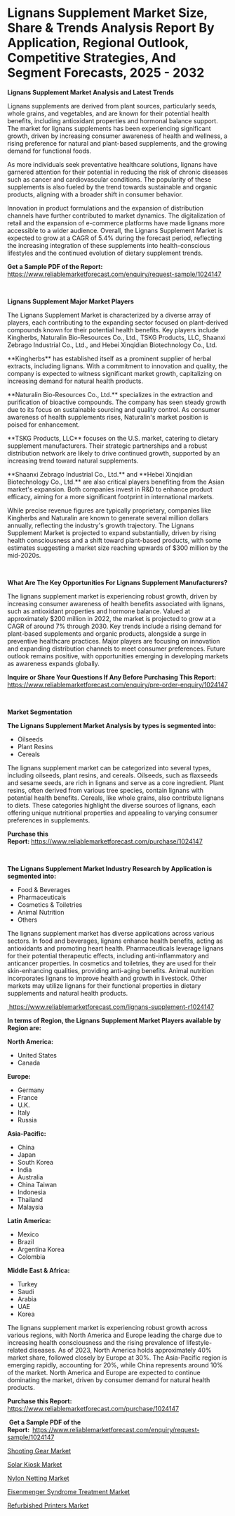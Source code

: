 <p><h1>Lignans Supplement Market Size, Share & Trends Analysis Report By Application, Regional Outlook, Competitive Strategies, And Segment Forecasts, 2025 - 2032</h1></p><p><strong>Lignans Supplement Market Analysis and Latest Trends</strong></p>
<p><p>Lignans supplements are derived from plant sources, particularly seeds, whole grains, and vegetables, and are known for their potential health benefits, including antioxidant properties and hormonal balance support. The market for lignans supplements has been experiencing significant growth, driven by increasing consumer awareness of health and wellness, a rising preference for natural and plant-based supplements, and the growing demand for functional foods.</p><p>As more individuals seek preventative healthcare solutions, lignans have garnered attention for their potential in reducing the risk of chronic diseases such as cancer and cardiovascular conditions. The popularity of these supplements is also fueled by the trend towards sustainable and organic products, aligning with a broader shift in consumer behavior.</p><p>Innovation in product formulations and the expansion of distribution channels have further contributed to market dynamics. The digitalization of retail and the expansion of e-commerce platforms have made lignans more accessible to a wider audience. Overall, the Lignans Supplement Market is expected to grow at a CAGR of 5.4% during the forecast period, reflecting the increasing integration of these supplements into health-conscious lifestyles and the continued evolution of dietary supplement trends.</p></p>
<p><strong>Get a Sample PDF of the Report:&nbsp;</strong> <a href="https://www.reliablemarketforecast.com/enquiry/request-sample/1024147?utm_campaign=1110&utm_medium=2&utm_source=Github&utm_content=ia&utm_term=06032025&utm_id=lignans-supplement">https://www.reliablemarketforecast.com/enquiry/request-sample/1024147</a></p>
<p>&nbsp;</p>
<p><strong>Lignans Supplement Major Market Players</strong></p>
<p><p>The Lignans Supplement Market is characterized by a diverse array of players, each contributing to the expanding sector focused on plant-derived compounds known for their potential health benefits. Key players include Kingherbs, Naturalin Bio-Resources Co., Ltd., TSKG Products, LLC, Shaanxi Zebrago Industrial Co., Ltd., and Hebei Xinqidian Biotechnology Co., Ltd.</p><p>**Kingherbs** has established itself as a prominent supplier of herbal extracts, including lignans. With a commitment to innovation and quality, the company is expected to witness significant market growth, capitalizing on increasing demand for natural health products.</p><p>**Naturalin Bio-Resources Co., Ltd.** specializes in the extraction and purification of bioactive compounds. The company has seen steady growth due to its focus on sustainable sourcing and quality control. As consumer awareness of health supplements rises, Naturalin's market position is poised for enhancement.</p><p>**TSKG Products, LLC** focuses on the U.S. market, catering to dietary supplement manufacturers. Their strategic partnerships and a robust distribution network are likely to drive continued growth, supported by an increasing trend toward natural supplements.</p><p>**Shaanxi Zebrago Industrial Co., Ltd.** and **Hebei Xinqidian Biotechnology Co., Ltd.** are also critical players benefiting from the Asian market's expansion. Both companies invest in R&D to enhance product efficacy, aiming for a more significant footprint in international markets.</p><p>While precise revenue figures are typically proprietary, companies like Kingherbs and Naturalin are known to generate several million dollars annually, reflecting the industry's growth trajectory. The Lignans Supplement Market is projected to expand substantially, driven by rising health consciousness and a shift toward plant-based products, with some estimates suggesting a market size reaching upwards of $300 million by the mid-2020s.</p></p>
<p>&nbsp;</p>
<p><strong>What Are The Key Opportunities For Lignans Supplement Manufacturers?</strong></p>
<p><p>The lignans supplement market is experiencing robust growth, driven by increasing consumer awareness of health benefits associated with lignans, such as antioxidant properties and hormone balance. Valued at approximately $200 million in 2022, the market is projected to grow at a CAGR of around 7% through 2030. Key trends include a rising demand for plant-based supplements and organic products, alongside a surge in preventive healthcare practices. Major players are focusing on innovation and expanding distribution channels to meet consumer preferences. Future outlook remains positive, with opportunities emerging in developing markets as awareness expands globally.</p></p>
<p><strong>Inquire or Share Your Questions If Any Before Purchasing This Report:</strong> <a href="https://www.reliablemarketforecast.com/enquiry/pre-order-enquiry/1024147?utm_campaign=1110&utm_medium=2&utm_source=Github&utm_content=ia&utm_term=06032025&utm_id=lignans-supplement">https://www.reliablemarketforecast.com/enquiry/pre-order-enquiry/1024147</a></p>
<p>&nbsp;</p>
<p><strong>Market Segmentation</strong></p>
<p><strong>The Lignans Supplement Market Analysis by types is segmented into:</strong></p>
<p><ul><li>Oilseeds</li><li>Plant Resins</li><li>Cereals</li></ul></p>
<p><p>The lignans supplement market can be categorized into several types, including oilseeds, plant resins, and cereals. Oilseeds, such as flaxseeds and sesame seeds, are rich in lignans and serve as a core ingredient. Plant resins, often derived from various tree species, contain lignans with potential health benefits. Cereals, like whole grains, also contribute lignans to diets. These categories highlight the diverse sources of lignans, each offering unique nutritional properties and appealing to varying consumer preferences in supplements.</p></p>
<p><strong>Purchase this Report:&nbsp;</strong><a href="https://www.reliablemarketforecast.com/purchase/1024147?utm_campaign=1110&utm_medium=2&utm_source=Github&utm_content=ia&utm_term=06032025&utm_id=lignans-supplement">https://www.reliablemarketforecast.com/purchase/1024147</a></p>
<p>&nbsp;</p>
<p><strong>The Lignans Supplement Market Industry Research by Application is segmented into:</strong></p>
<p><ul><li>Food & Beverages</li><li>Pharmaceuticals</li><li>Cosmetics & Toiletries</li><li>Animal Nutrition</li><li>Others</li></ul></p>
<p><p>The lignans supplement market has diverse applications across various sectors. In food and beverages, lignans enhance health benefits, acting as antioxidants and promoting heart health. Pharmaceuticals leverage lignans for their potential therapeutic effects, including anti-inflammatory and anticancer properties. In cosmetics and toiletries, they are used for their skin-enhancing qualities, providing anti-aging benefits. Animal nutrition incorporates lignans to improve health and growth in livestock. Other markets may utilize lignans for their functional properties in dietary supplements and natural health products.</p></p>
<p><a href="https://www.reliablemarketforecast.com/lignans-supplement-r1024147?utm_campaign=1110&utm_medium=2&utm_source=Github&utm_content=ia&utm_term=06032025&utm_id=lignans-supplement">&nbsp;https://www.reliablemarketforecast.com/lignans-supplement-r1024147</a></p>
<p><strong>In terms of Region, the Lignans Supplement Market Players available by Region are:</strong></p>
<p>
    <p> <strong> North America: </strong>
        <ul>
            <li>United States</li>
            <li>Canada</li>
        </ul>
        </p> 
    <p> <strong> Europe: </strong>
        <ul>
            <li>Germany</li>
            <li>France</li>
            <li>U.K.</li>
            <li>Italy</li>
            <li>Russia</li>
        </ul>
        </p> 
    <p> <strong> Asia-Pacific: </strong>
        <ul>
            <li>China</li>
            <li>Japan</li>
            <li>South Korea</li>
            <li>India</li>
            <li>Australia</li>
            <li>China Taiwan</li>
            <li>Indonesia</li>
            <li>Thailand</li>
            <li>Malaysia</li>
        </ul>
        </p> 
    <p> <strong> Latin America: </strong>
        <ul>
            <li>Mexico</li>
            <li>Brazil</li>
            <li>Argentina Korea</li>
            <li>Colombia</li>
        </ul>
        </p> 
    <p> <strong> Middle East & Africa: </strong>
        <ul>
            <li>Turkey</li>
            <li>Saudi</li>
            <li>Arabia</li>
            <li>UAE</li>
            <li>Korea</li>
        </ul>
    </p>
    </p>
<p><p>The lignans supplement market is experiencing robust growth across various regions, with North America and Europe leading the charge due to increasing health consciousness and the rising prevalence of lifestyle-related diseases. As of 2023, North America holds approximately 40% market share, followed closely by Europe at 30%. The Asia-Pacific region is emerging rapidly, accounting for 20%, while China represents around 10% of the market. North America and Europe are expected to continue dominating the market, driven by consumer demand for natural health products.</p></p>
<p><strong>Purchase this Report: </strong><a href="https://www.reliablemarketforecast.com/purchase/1024147?utm_campaign=1110&utm_medium=2&utm_source=Github&utm_content=ia&utm_term=06032025&utm_id=lignans-supplement">https://www.reliablemarketforecast.com/purchase/1024147</a></p>
<p>&nbsp;<strong>Get a Sample PDF of the Report:&nbsp;&nbsp;</strong><a href="https://www.reliablemarketforecast.com/enquiry/request-sample/1024147?utm_campaign=1110&utm_medium=2&utm_source=Github&utm_content=ia&utm_term=06032025&utm_id=lignans-supplement">https://www.reliablemarketforecast.com/enquiry/request-sample/1024147</a></p>
<p><strong></strong></p>
<p><p><a href="https://github.com/luerabollevc/Market-Research-Report-List-1/blob/main/shooting-gear-market.md?utm_campaign=1110&utm_medium=2&utm_source=Github&utm_content=ia&utm_term=06032025&utm_id=lignans-supplement">Shooting Gear Market</a></p><p><a href="https://github.com/denighoylen1/Market-Research-Report-List-1/blob/main/solar-kiosk-market.md?utm_campaign=1110&utm_medium=2&utm_source=Github&utm_content=ia&utm_term=06032025&utm_id=lignans-supplement">Solar Kiosk Market</a></p><p><a href="https://github.com/aertsfecto0h/Market-Research-Report-List-1/blob/main/nylon-netting-market.md?utm_campaign=1110&utm_medium=2&utm_source=Github&utm_content=ia&utm_term=06032025&utm_id=lignans-supplement">Nylon Netting Market</a></p><p><a href="https://github.com/tornapruttuz/Market-Research-Report-List-1/blob/main/eisenmenger-syndrome-treatment-market.md?utm_campaign=1110&utm_medium=2&utm_source=Github&utm_content=ia&utm_term=06032025&utm_id=lignans-supplement">Eisenmenger Syndrome Treatment Market</a></p><p><a href="https://github.com/saguegrody74/Market-Research-Report-List-1/blob/main/refurbished-printers-market.md?utm_campaign=1110&utm_medium=2&utm_source=Github&utm_content=ia&utm_term=06032025&utm_id=lignans-supplement">Refurbished Printers Market</a></p></p>